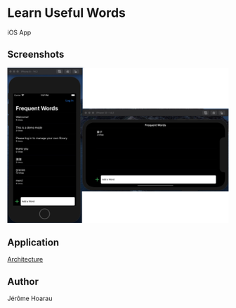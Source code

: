 # Learn Useful Words
iOS App

## Screenshots
![HomePage](/Misc/AppScreenshots.png)

## Application
[Architecture](https://github.com/Jayrome974/learnusefulwords)

## Author
Jérôme Hoarau
